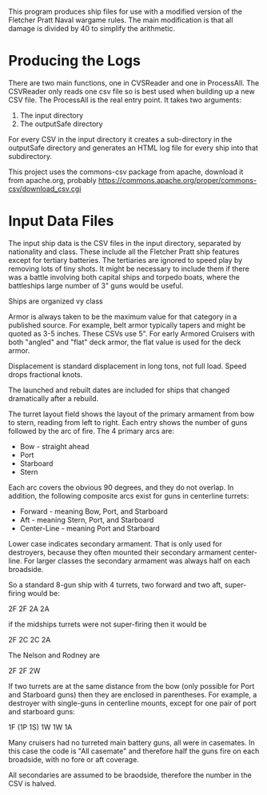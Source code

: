 
This program produces ship files for use with a modified version
of the Fletcher Pratt Naval wargame rules. The main modification is
that all damage is divided by 40 to simplify the arithmetic.

Producing the Logs
==================

There are two main functions, one in CVSReader and one in ProcessAll.
The CSVReader only reads one csv file so is best used when
building up a new CSV file. The ProcessAll is the real entry point.
It takes two arguments:

1. The input directory
2. The outputSafe directory

For every CSV in the input directory it creates a sub-directory
in the outputSafe directory and generates an HTML log file for every
ship into that subdirectory.

This project uses the commons-csv package from apache, download it 
from apache.org,
probably https://commons.apache.org/proper/commons-csv/download_csv.cgi

Input Data Files
================

The input ship data is the CSV files in the input directory, 
separated by nationality and class. These include all the Fletcher
Pratt ship features except for tertiary batteries. The tertiaries
are ignored to speed play by removing lots of tiny shots. It might
be necessary to include them if there was a battle involving
both capital ships and torpedo boats, where the battleships large 
number of 3" guns would be useful.

Ships are organized vy class


Armor is always taken to be the maximum value for that category in a published source.
For example, belt armor typically tapers and might be quoted
as 3-5 inches. These CSVs use 5".  For early Armored Cruisers
with both "angled" and "flat" deck armor, the flat value is
used for the deck armor.

Displacement is standard displacement in long tons, not full load.
Speed drops fractional knots.

The launched and rebuilt dates are included for ships that
changed dramatically after a rebuild.

The turret layout field shows the layout of the primary armament from
bow to stern, reading from left to right. Each entry shows the number of
guns followed by the arc of fire. The 4 primary arcs are:

* Bow - straight ahead
* Port
* Starboard
* Stern

Each arc covers the obvious 90 degrees, and they do not overlap.
In addition, the following composite arcs exist for guns in
centerline turrets:

* Forward - meaning Bow, Port, and Starboard
* Aft - meaning Stern, Port, and Starboard
* Center-Line - meaning Port and Starboard

Lower case indicates secondary armament. That is only used for destroyers,
because they often mounted their secondary armament center-line. 
For larger classes the secondary armament was always half on each broadside.

So a standard 8-gun ship with 4 turrets, two forward and two aft,
super-firing would be:

2F 2F 2A 2A

if the midships turrets were not super-firing then it would be

2F 2C 2C 2A

The Nelson and Rodney are

2F 2F 2W

If two turrets are at the same distance from the bow (only possible for Port and
Starboard guns) then they are enclosed in parentheses. For example, a destroyer 
with single-guns in centerline mounts, except for one pair of port and starboard
guns:

1F (1P 1S) 1W 1W 1A

Many cruisers had no turreted main battery guns, all were in casemates.
In this case the code is "All casemate" and therefore half the guns fire on each broadside,
with no fore or aft coverage.

All secondaries are assumed to be braodside, therefore the number in the CSV is halved.
